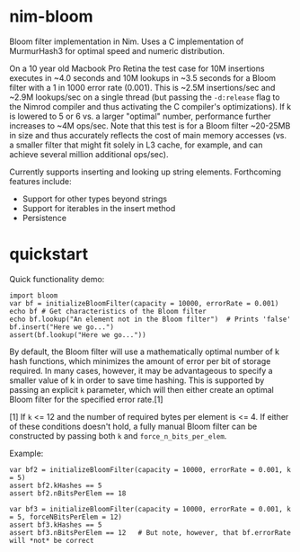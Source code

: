 nim-bloom
============

Bloom filter implementation in Nim. Uses a C implementation of MurmurHash3 for optimal speed and numeric distribution.

On a 10 year old Macbook Pro Retina the test case for 10M insertions executes in ~4.0 seconds and 10M lookups in ~3.5 seconds for a Bloom filter with a 1 in 1000 error rate (0.001). This is ~2.5M insertions/sec and ~2.9M lookups/sec on a single thread (but passing the `-d:release` flag to the Nimrod compiler and thus activating the C compiler's optimizations). If k is lowered to 5 or 6 vs. a larger "optimal" number, performance further increases to ~4M ops/sec. Note that this test is for a Bloom filter ~20-25MB in size and thus accurately reflects the cost of main memory accesses (vs. a smaller filter that might fit solely in L3 cache, for example, and can achieve several million additional ops/sec).


Currently supports inserting and looking up string elements. Forthcoming features include:
* Support for other types beyond strings
* Support for iterables in the insert method
* Persistence


quickstart
====
Quick functionality demo:
```
import bloom
var bf = initializeBloomFilter(capacity = 10000, errorRate = 0.001)
echo bf # Get characteristics of the Bloom filter
echo bf.lookup("An element not in the Bloom filter")  # Prints 'false'
bf.insert("Here we go...")
assert(bf.lookup("Here we go..."))
```


By default, the Bloom filter will use a mathematically optimal number of k hash functions, which minimizes the amount of error per bit of storage required. In many cases, however, it may be advantageous to specify a smaller value of k in order to save time hashing. This is supported by passing an explicit `k` parameter, which will then either create an optimal Bloom filter for the specified error rate.[1]

[1] If `k` <= 12 and the number of required bytes per element is <= 4. If either of these conditions doesn't hold, a fully manual Bloom filter can be constructed by passing both `k` and `force_n_bits_per_elem`.

Example:
```
var bf2 = initializeBloomFilter(capacity = 10000, errorRate = 0.001, k = 5)
assert bf2.kHashes == 5
assert bf2.nBitsPerElem == 18

var bf3 = initializeBloomFilter(capacity = 10000, errorRate = 0.001, k = 5, forceNBitsPerElem = 12)
assert bf3.kHashes == 5
assert bf3.nBitsPerElem == 12   # But note, however, that bf.errorRate will *not* be correct
```
